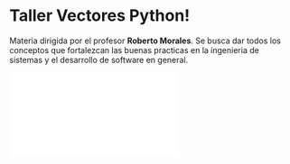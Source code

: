 # Taller Vectores Python!

Materia dirigida por el profesor **Roberto Morales**. Se busca dar todos los conceptos que fortalezcan las buenas practicas en la íngenieria de sistemas y el desarrollo de software en general.

<embed src="taller_vectores.pdf" type="application/pdf">
